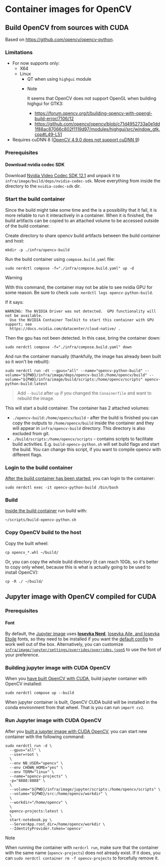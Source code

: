 # Container images for OpenCV

## Build OpenCV from sources with CUDA

Based on https://github.com/opencv/opencv-python.

### Limitations

- For now supports only:
  - X64
  - Linux
    - QT when using `highgui` module
    - > [!NOTE]
      > 
      > It seems that OpenCV does not support OpenGL when building highgui for GTK3:
      > - https://forum.opencv.org/t/building-opencv-with-opengl-build-error/7106/12
      > - https://github.com/opencv/opencv/blob/c71d4952733a0e1dd1f88ac87066c802f1119d97/modules/highgui/src/window_gtk.cpp#L49-L51
- Requires cuDNN 8 ([OpenCV 4.9.0 does not support cuDNN 9](https://github.com/opencv/opencv/issues/24983))

### Prerequisites

#### Download nvidia codec SDK

Download [Nvidia Video Codec SDK 12.1](https://developer.nvidia.com/video-codec-sdk-archive) and unpack it to `infra/image/build/deps/nvidia-codec-sdk`. Move everything from inside the directory to the `nvidia-codec-sdk` dir.

### Start the build container

Since the build might take some time and the is a possibility that it fail, it is more reliable to run it interactively in a container. When it is finished, the build artifacts can be copied to an attached volume to be accessed outside of the build container.

Create directory to share opencv build artifacts between the build container and host:

```shell
mkdir -p ./infra/opencv-build
```

Run the build container using `compose.build.yaml` file:

```shell
sudo nerdctl compose -f="./infra/compose.build.yaml" up -d
```

> [!WARNING]
>
> With this command, the container may not be able to see nvidia GPU for some reason. Be sure to check `sudo nerdctl logs opencv-python-build`.
>
> If it says:
> ```
> WARNING: The NVIDIA Driver was not detected.  GPU functionality will not be available.
>   Use the NVIDIA Container Toolkit to start this container with GPU support; see
>   https://docs.nvidia.com/datacenter/cloud-native/ .
> ```
>
> Then the gpu has not been detected. In this case,
> bring the container down:
> ```shell
> sudo nerdctl compose -f="./infra/compose.build.yaml" down
> ```
> And run the container manually (thankfully, the image has already been built so it won't be rebuilt):
> ```shell
> sudo nerdctl run -dt --gpus="all" --name="opencv-python-build" --volume="${PWD}/infra/image/deps/opencv-build:/home/opencv/build" --volume="${PWD}/infra/image/build/scripts:/home/opencv/scripts" opencv-python-build:latest
> ```

> Add `--build` after `up` if you changed the `Conainerfile` and want to rebuild the image.

This will start a build container. The container has 2 attached volumes:

- `./opencv-build:/home/opencv/build` - after the build is finished you can copy the outputs to `/home/opencv/build` inside the container and they will appear in `infra/opencv-build` directory. This directory is also excluded from git.
- `./build/scripts:/home/opencv/scripts` - contains scripts to facilitate build activities. E.g. `build-opencv-python.sh` will set build flags and start the build. You can change this script, if you want to compile opencv with different flags.

### Login to the build container

[After the build container has been started](#start-the-build-container), you can login to the container:

```shell
sudo nerdctl exec -it opencv-python-build /bin/bash
```

### Build

[Inside the build container](#login-to-the-build-container) run build with:

```shell
~/scripts/build-opencv-python.sh
```

### Copy OpenCV build to the host

Copy the built wheel:

```shell
cp opencv_*.whl ~/build/
```

Or, you can copy the whole build directory (it can reach 10Gb, so it's better to copy only wheel, because this is what is actually going to be used to install OpenCV):

```shell
cp -R ./ ~/build/
```

## Jupyter image with OpenCV compiled for CUDA

### Prerequisites

#### Font

By default, the [Jupyter image](./image/jupyter/Containerfile) uses [**Iosevka Nerd**](https://github.com/ryanoasis/nerd-fonts?tab=readme-ov-file#font-installation), [Iosevka Aile, and Iosevka Etoile](https://github.com/be5invis/Iosevka/releases) fonts, so they need to be installed if you want the [default config](./image/jupyter/settings/overrides/overrides.json5) to work well out of the box. Alternatively, you can customize [`infra/image/jupyter/settings/overrides/overrides.json5`](./image/jupyter/settings/overrides/overrides.json5) to use the font of your preference.

### Building jupyter image with CUDA OpenCV

When you [have built OpenCV with CUDA](#build-opencv-from-sources-with-cuda), build jupyter container with OpenCV installed:

```shell
sudo nerdctl compose up --build
```

When jupyter container is built, OpenCV CUDA build will be installed in the conda environment from that wheel. That is you can run `import cv2`.

### Run Jupyter image with CUDA OpenCV

After you [built a jupyter image with CUDA OpenCV](#building-jupyter-image-with-cuda-opencv), you can start new container with the following command:

```shell
sudo nerdctl run -d \
  --gpus="all" \
  --user=root \
  \
  --env NB_USER="opencv" \
  --env CHOWN_HOME="yes" \
  --env TERM="linux" \
  --name="opencv-projects" \
  -p="8888:8888" \
  \
  --volume="${PWD}/infra/image/jupyter/scripts:/home/opencv/scripts" \
  --volume="${PWD}/src:/home/opencv/workdir" \
  \
  --workdir="/home/opencv" \
  \
  opencv-projects:latest \
  \
  start-notebook.py \
  --ServerApp.root_dir=/home/opencv/workdir \
  --IdentityProvider.token='opencv'
```

> [!NOTE]
>
> When running the container with `nerdcrl run`, make sure that the container with the same name (`opencv-projects`) does not already exist. If it does, you can `sudo nerdctl container rm -f opencv-projects` to forcefully remove it.
